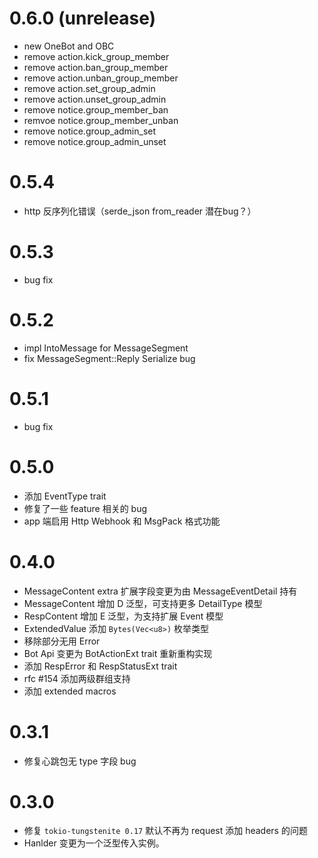 # 0.6.0 (unrelease)

- new OneBot and OBC
- remove action.kick_group_member
- remove action.ban_group_member
- remove action.unban_group_member
- remove action.set_group_admin
- remove action.unset_group_admin
- remove notice.group_member_ban
- remvoe notice.group_member_unban
- remove notice.group_admin_set
- remove notice.group_admin_unset

# 0.5.4

- http 反序列化错误（serde_json from_reader 潜在bug？）

# 0.5.3

- bug fix

# 0.5.2

- impl IntoMessage for MessageSegment
- fix MessageSegment::Reply Serialize bug

# 0.5.1

- bug fix

# 0.5.0

- 添加 EventType trait
- 修复了一些 feature 相关的 bug
- app 端启用 Http Webhook 和 MsgPack 格式功能

# 0.4.0 

- MessageContent extra 扩展字段变更为由 MessageEventDetail 持有
- MessageContent 增加 D 泛型，可支持更多 DetailType 模型
- RespContent 增加 E 泛型，为支持扩展 Event 模型
- ExtendedValue 添加 `Bytes(Vec<u8>)` 枚举类型
- 移除部分无用 Error
- Bot Api 变更为 BotActionExt trait 重新重构实现
- 添加 RespError 和 RespStatusExt trait
- rfc #154 添加两级群组支持
- 添加 extended macros

# 0.3.1

- 修复心跳包无 type 字段 bug

# 0.3.0

- 修复 `tokio-tungstenite 0.17` 默认不再为 request 添加 headers 的问题
- Hanlder 变更为一个泛型传入实例。